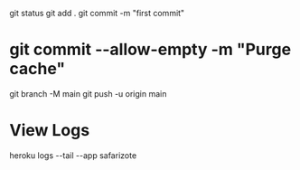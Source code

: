
git status
git add .
git commit -m "first commit"

# git commit --allow-empty -m "Purge cache"
git branch -M main
git push -u origin main

# View Logs
heroku logs --tail --app safarizote


